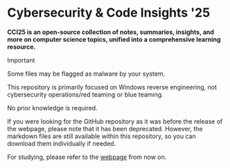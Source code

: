 <div style="display: flex; align-items: center;">
	<h1>Cybersecurity & Code Insights '25</h1>
</div>
<strong>CCI25 is an open-source collection of notes, summaries, insights, and more on computer science topics, unified into a comprehensive learning resource.</strong>

> [!IMPORTANT]
> Some files may be flagged as malware by your system.
>
> This repository is primarily focused on Windows reverse engineering, not cybersecurity operations/red teaming or blue teaming.
>
> No prior knowledge is required.

If you were looking for the GitHub repository as it was before the release of the webpage, please note that it has been deprecated. However, the markdown files are still available within this repository, so you can download them individually if needed.

For studying, please refer to the [webpage](https://grimy86.github.io/) from now on.

